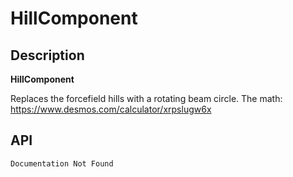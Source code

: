 # HillComponent

## Description

**HillComponent**
	
Replaces the forcefield hills with a rotating beam circle.
The math: https://www.desmos.com/calculator/xrpslugw6x

## API

    Documentation Not Found